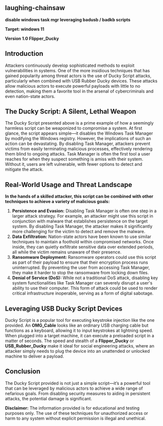 ## laughing-chainsaw
**disable windows task mgr leveraging badusb / badkb scripts**

**Target: windows 11**

**Version 1.0 Flipper_Ducky**

## Introduction
Attackers continuously develop sophisticated methods to exploit vulnerabilities in systems. One of the more insidious techniques that has gained popularity among threat actors is the use of Ducky Script attacks, particularly when combined with USB Rubber Ducky devices. These attacks allow malicious actors to execute powerful payloads with little to no detection, making them a favorite tool in the arsenal of cybercriminals and even nation-state actors.
## The Ducky Script: A Silent, Lethal Weapon
The Ducky Script presented above is a prime example of how a seemingly harmless script can be weaponized to compromise a system. At first glance, the script appears simple—it disables the Windows Task Manager by modifying the Windows registry. However, the implications of such an action can be devastating.
By disabling Task Manager, attackers prevent victims from easily terminating malicious processes, effectively rendering them blind to ongoing attacks. Task Manager is often the first tool a user reaches for when they suspect something is amiss with their system. Without it, users are left vulnerable, with fewer options to detect and mitigate the attack.
## Real-World Usage and Threat Landscape
**In the hands of a skilled attacker, this script can be combined with other techniques to achieve a variety of malicious goals:**

1.  **Persistence and Evasion:** Disabling Task Manager is often one step in a larger attack strategy. For example, an attacker might use this script in conjunction with malware that establishes persistence on the target system. By disabling Task Manager, the attacker makes it significantly more challenging for the victim to detect and remove the malware.
2.  **Data Exfiltration:** Nation-state actors have been known to use similar techniques to maintain a foothold within compromised networks. Once inside, they can quietly exfiltrate sensitive data over extended periods, all while the victim remains unaware of their presence.
3.  **Ransomware Deployment:** Ransomware operators could use this script as part of their payload to ensure that their encryption process runs uninterrupted. By preventing the user from accessing Task Manager, they make it harder to stop the ransomware from locking down files.
4.  **Denial of Service (DoS):** While not a traditional DoS attack, disabling key system functionalities like Task Manager can severely disrupt a user's ability to use their computer. This form of attack could be used to render critical infrastructure inoperable, serving as a form of digital sabotage.
## Leveraging USB Ducky Script Devices

Ducky Script is a popular tool for executing keystroke injection like the one provided. An **OMG_Cable** looks like an ordinary USB charging cable but functions as a keyboard, allowing it to input keystrokes at lightning speed. When plugged into a target machine, it can execute a preloaded script in a matter of seconds. The speed and stealth of a **Flipper_Ducky** or **USB_Rubber_Ducky** make it ideal for social engineering attacks, where an attacker simply needs to plug the device into an unattended or unlocked machine to deliver a payload.
## Conclusion
The Ducky Script provided is not just a simple script—it’s a powerful tool that can be leveraged by malicious actors to achieve a wide range of nefarious goals. From disabling security measures to aiding in persistent attacks, the potential damage is significant.

**Disclaimer:** The information provided is for educational and testing purposes only. The use of these techniques for unauthorized access or harm to any system without explicit permission is illegal and unethical.
